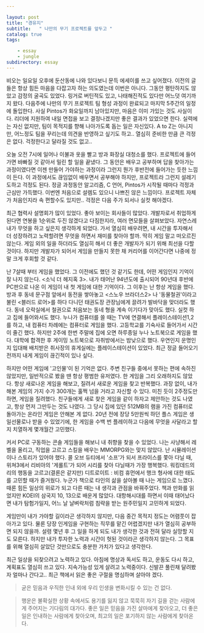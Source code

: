 ```yaml
---

layout: post
title: "경유지"
subtitle:   " 나만의 무기 프로젝트를 앞두고 "
catalog: true
tags:

    - essay
    - jungle
subdirectory: essay
---
```




 비오는 일요일 오후에 둔산동에 나와 있다보니 문득 에세이를 쓰고 싶어졌다. 이전의 글들은 항상 힘든 마음을 다잡고자 하는 의도였는데 이번은 아니다. 그동안 평탄하지도 않았고 감정의 굴곡도 있었다. 링거로 버틴적도 있고, 나태해진적도 있다만 어느덧 여기까지 왔다. 다음주에 나만의 무기 프로젝트 팀 형성 과정이 완료되고 마지막 5주간의 일정에 돌입한다. 사실 Pintos가 화요일까지 남아있지만, 마음은 이미 가있는 것도 사실이다. 리더에 지원하여 내일 면접을 보고 결정나겠지만 좋은 결과가 있었으면 한다. 실력에는 자신 없지만, 팀이 목적지를 향해 나아가도록 돕는 일은 자신있다. A to Z는 아니지만, 어느정도 팀을 꾸리는데 의견을 반영하고 싶기도 하고.. 열심히 준비한 만큼 큰 걱정은 없다. 걱정한다고 달라질 것도 없고.. 

 오늘 오전 7시에 일어나 이불과 옷을 빨고 방과 화장실 대청소를 했다. 프로젝트에 들어가면 바빠질 것 같아서 밀린 할 일을 끝냈다. 그 동안은 배우고 공부하며 답을 찾아가는 과정이였다면 이젠 만들어 가야하는 과정이라 그런지 뭔가 후반전에 들어가는 듯한 느낌이 든다. 이 과정에서도 끊임없이 배우면서 공부해야 하지만, 프로젝트라 그런지 설레기도하고 걱정도 된다. 정글 과정동안 알고리즘, C 언어, Pintos가 시작될 때마다 걱정과 근심만 가득했다. 이번엔 처음으로 설렘도 있으니 나쁘진 않은 느낌이다. 프로젝트 자체가 처음인지라 속 편할수도 있지만.. 걱정은 다음 주가 되서나 실컷 해야겠다.

 최근 협력사 설명회가 많이 있었다. 좋아 보이는 회사들이 많았다. 개발자로서 취업하게 된다면 연봉을 1순위로 두진 않겠다고 다짐한지라, 여러 면모들을 살펴보았다. 자연스레 내가 무엇을 하고 싶은지 생각하게 되었다. 가서 열심히 배우려면, 내 시간을 투자해서 더 성장하려고 노력할려면 무엇을 하면서 재미를 찾아야 할까. 딱히 게임 말고 떠오르진 않는다. 게임 외의 일을 하더라도 열심히 해서 더 좋은 개발자가 되기 위해 최선을 다할 것이다. 하지만 개발자가 되어서 게임을 만들지 못한 채 커리어를 이어간다면 나중에 정말 크게 후회할 것 같다.

난 7살때 부터 게임을 했었다. 그 이전에도 했던 것 같기도 한데, 어떤 게임인지 기억이 잘 나지 않는다. <소닉 더 헤지혹 3>. 내가 태어난 94년도에 출시되어 90년대 후반에 PC판으로 나온 이 게임이 내 첫 게임에 대한 기억이다. 그 이후는 난 항상 게임을 했다. 방과 후 동네 문구점 앞에서 동전을 쌓아놓고 <스노우 브라더스2> 나 '동물철권'이라고 불린 <블러드 로어>를 하다 다니던 태권도장 관장님에게 끌려가 발바닥을 맞더라도 했다. 동네 오락실에서 철권으로 처음보는 동네 형을 계속 이기다가 맞아도 했다. 실컷 하고 집에 들어와서도 했다. 누나가 컴퓨터를 쓸 때는 TV에 연결해서 플레이스테이션1,2를 하고, 내 컴퓨터 차례에는 컴퓨터로 게임을 했다. 고등학교를 기숙사로 들어가서 시간이 줄긴 했다. 하지만 2주에 한번 주말에 집에 오면 하루종일 누나 노트북으로 게임을 했다. 대학에 합격한 후 게이밍 노트북으로 자취방에서는 밤낮으로 했다. 우연인지 운명인지 입대해 배치받은 취사장의 휴게실에는 플레이스테이션이 있었다. 최근 정글 들어오기 전까지 내게 게임이 끊긴적이 있나 싶다.

 하지만 어떤 게임에 '고인물'이 된 기억은 없다. 주변 친구들 중에서 못하는 편에 속하진 않았지만, 일반적으로 봤을 땐 항상 평범한 유저였다. 한 게임을 그리 오래하지도 않았다. 항상 새로나온 게임을 해보고, 질려서 새로운 게임을 찾고 반복했다. 과장 없이, 내가 해본 게임의 가지 수가 300개는 훌쩍 넘을 거라고 자신할 수 있다. 미친 듯이 2주정도만 하면, 게임을 질려했다. 친구들에게 새로 찾은 게임을 같이 하자고 제안하는 것도 나였고, 항상 먼저 그만두는 것도 나였다. 그 당시 집에 있던 512MB의 램을 가진 컴퓨터로 돌아가는 온라인 게임은 안해본 게 없다. 20년 전에 장당 5만원씩 하던 플스 게임은 생일선물로나 받을 수 있었기에, 한 게임을 수백 번 플레이하고 다음에 무엇을 사달라고 할지 치열하게 몇개월간 고민했다.

 커서 PC로 구동하는 콘솔 게임들을 해보니 내 취향을 찾을 수 있었다. 나는 사냥해서 레벨을 올리고, 직업을 고르고 스킬을 배우는 MMORPG와는 맞지 않았다. 난 시뮬레이션이나 스토리가 있어야 했다. 콜 오브 듀티에서 '소프'가 되서 프라이스를 쫓아 다닐 때, 위쳐3에서 리비아의 '게롤트'가 되어 시리를 찾아 다닐때가 가장 행복했다. 워킹데드의 리의 행동을 고르고(결론은 같지만) 디트로이트 : 비컴 휴먼에서 행크 형사에 대한 태도를 고민할 때가 즐거웠다. 누군가 책으로 타인의 삶을 살아볼 때 나는 게임으로 느꼈다. 때론 힘든 일상의 위로가 되고  다른 때는 내 생각과 관점을 바꿔주었다. 책과 만화를 읽었지만 KOEI의 삼국지 10, 13으로 배운게 많았다. 대항해시대를 하면서 이때 태어났다면 내가 탐험가일지, 어느 날 날벼락처럼 침략을 받는 원주민일지 고민하게 되었다.

 게임만이 내가 가야할 길이라곤 생각하지 않지만, 다음 중간 목적지 정도는 어렴풋이 잡아가고 있다. 물론 당장 인게임을 구현하는 직무를 맡긴 어렵겠지만 내가 열심히 공부하면 되지 않을까. 설령 몇년 후 그 일을 하게 되도 내가 생각한 것과 전혀 달라 실망할 지도 모른다. 하지만 내가 투자한 노력과 시간이 헛된 것이라곤 생각하지 않는다. 그 목표를 위해 열심히 살았단 것만으로도 충분한 가치가 있다고 생각한다.

 최근 일상을 되찾으려고 노력하고 있다. 아침에 명상과 독서도 하고, 운동도 다시 하고, 계획표도 열심히 쓰고 있다. 지속가능성 있게 살려고 노력중이다. 신발끈 풀린채 달려봤자 얼마나 간다고.. 최근 책에서 읽은 좋은 구절을 명심하며 살아야 겠다. 

> 굳은 믿음과 우직한 인내 외에 우리 인생을 변화시킬 수 있는 건 없다.

>  행운은 불확실한 상황 속에서도 용기를 잃지 않고 묵묵히 자기 길을 걷는 사람에게 주어지는 기다림의 대가다. 좋은 일은 믿음을 가진 살마에게 찾아오고, 더 좋은 일은 인내하는 사람에게 찾아오며, 최고의 일은 포기하지 않는 사람에게 찾아온다.